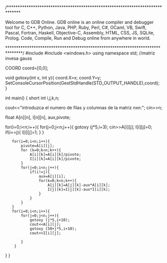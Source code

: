 /******************************************************************************

Welcome to GDB Online.
GDB online is an online compiler and debugger tool for C, C++, Python, Java, PHP, Ruby, Perl,
C#, OCaml, VB, Swift, Pascal, Fortran, Haskell, Objective-C, Assembly, HTML, CSS, JS, SQLite, Prolog.
Code, Compile, Run and Debug online from anywhere in world.

*******************************************************************************/
#include <iostream>
#include <windows.h>
using namespace std;
//matriz invesa gauss

COORD coord=[0,0];

void gotoxy(int x, int y){
    coord.X=x;
    coord.Y=y;
SetConsoleCursorPosition(GestStdHandle(STD_OUTPUT_HANDLE),coord);
}

int main()
{
   short int i,j,k,n;
   
   cout<<"introduzca el numero de filas y columnas de la matriz nxn:";
   cin>>n;
   
   float A[n][n], I[n][n], aux,pivote;
   
   for(i=0;i<n;i++){
       for(j=0;j<n;j++){
           gotoxy (j*5,i+3);
           cin>>A[i][j];
           I[i][j]=0;
           if(i==j){
               I[i][j]=1;
           }
       }
       
       for(i=0;i<n;i++){
           pivote=A[i][j];
           for (k=0;k<n;k++){
               A[i][k]=A[i][k]/pivote;
               I[i][k]=A[i][k]/pivote;
           }
           for(j=0;i<n;j++){
               if(i!=j){
                   aux=A[j][i];
                   for(k=0;k<n;k++){ 
                       A[j][k]=A[j][k]-aux*A[i][k];
                       I[j][k]=I[j][k]-aux*I[i][k];
                   }
               }
           }
       }
       for(i=0;i<n;i++){
           for(j=0;j<n;j++){
               gotoxy (j*5,i+10);
               cout<<A[i][j];
               gotoxy (50+j*5,i+10);
               cout<<I[i][j];

           }
        }
   }
}
